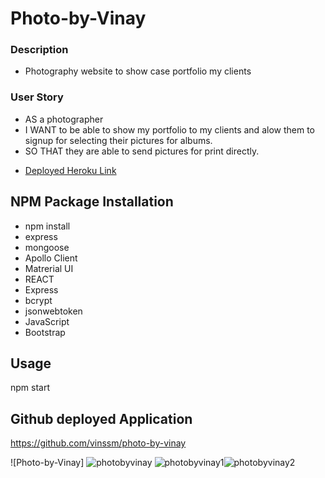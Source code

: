# Photo-by-Vinay

### Description
- Photography website to show case portfolio my clients 

### User Story
- AS a photographer
- I WANT to be able to show my portfolio to my clients and alow them to signup for selecting their pictures for albums.
- SO THAT they are able to send pictures for print directly.

* [Deployed Heroku Link](https://vast-woodland-56675.herokuapp.com/)

## NPM Package Installation
- npm install 
- express
- mongoose
- Apollo Client
- Matrerial UI
- REACT
- Express
- bcrypt
- jsonwebtoken
- JavaScript
- Bootstrap

## Usage
 npm start

## Github deployed Application
https://github.com/vinssm/photo-by-vinay

![Photo-by-Vinay] 
![photobyvinay](https://user-images.githubusercontent.com/26659001/163501605-c812b89d-ff52-4036-836b-35220445becf.jpg)
![photobyvinay1](https://user-images.githubusercontent.com/26659001/163501608-ee4410d0-fa20-43e6-b593-3a8d5f08652c.jpg)![photobyvinay2](https://user-images.githubusercontent.com/26659001/163501615-ddb250a9-c0b4-4be1-8757-0c80b9a85d8e.jpg)

